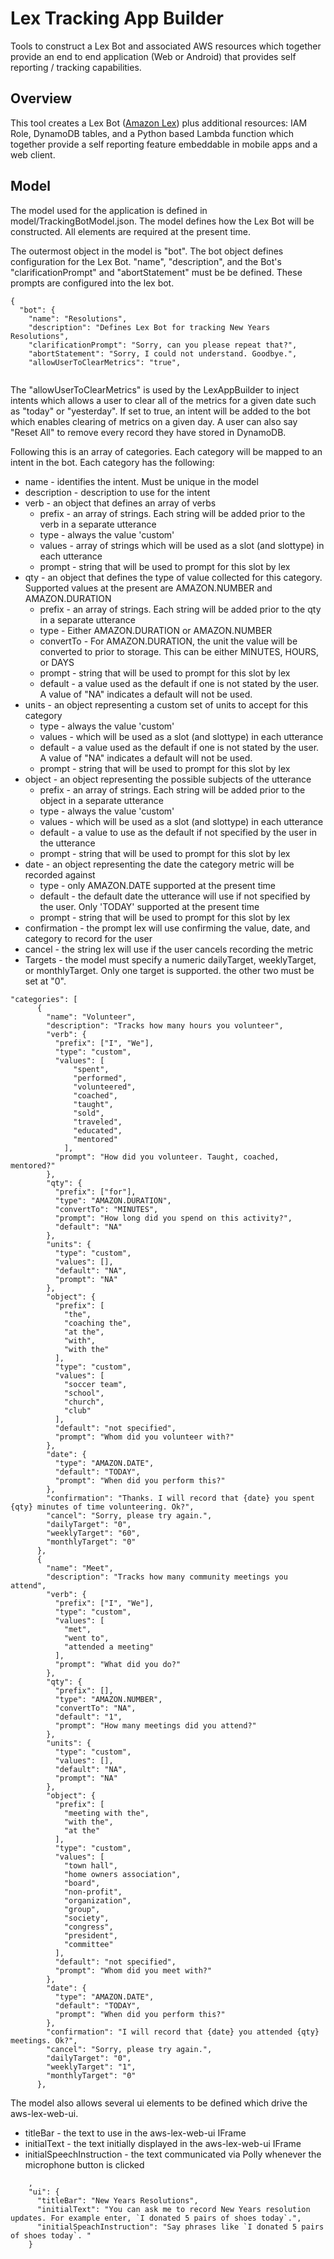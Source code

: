 # Lex Tracking App Builder

Tools to construct a Lex Bot and associated AWS resources which together
provide an end to end application (Web or Android) that provides self
reporting / tracking capabilities. 

## Overview
This tool creates a Lex Bot ([Amazon Lex](https://aws.amazon.com/lex/)) plus 
additional resources: IAM Role, DynamoDB tables, and a Python based Lambda function
which together provide a self reporting feature embeddable in mobile apps and
a web client. 

## Model
The model used for the application is defined in model/TrackingBotModel.json. The model 
defines how the Lex Bot will be constructed. All elements are required at the present time.

The outermost object in the model is "bot". The bot object defines configuration for the Lex Bot. 
"name", "description", and the Bot's "clarificationPrompt" and "abortStatement" must be be defined. 
These prompts are configured into the lex bot.

```
{
  "bot": {
    "name": "Resolutions",
    "description": "Defines Lex Bot for tracking New Years Resolutions",
    "clarificationPrompt": "Sorry, can you please repeat that?",
    "abortStatement": "Sorry, I could not understand. Goodbye.",
    "allowUserToClearMetrics": "true",
    
```

The "allowUserToClearMetrics" is used by the LexAppBuilder to inject intents which allows a user to clear 
all of the metrics for a given date such as "today" or "yesterday". If set to true, an intent will be
added to the bot which enables clearing of metrics on a given day. A user can also say "Reset All" to remove
every record they have stored in DynamoDB.

Following this is an array of categories. Each category will be mapped to an intent in the bot. Each category
has the following:

* name - identifies the intent. Must be unique in the model
* description - description to use for the intent
* verb - an object that defines an array of verbs
    * prefix - an array of strings. Each string will be added prior to the verb in a separate utterance
    * type - always the value 'custom'
    * values - array of strings which will be used as a slot (and slottype) in each utterance
    * prompt - string that will be used to prompt for this slot by lex
* qty - an object that defines the type of value collected for this category. Supported values at the present
are AMAZON.NUMBER and AMAZON.DURATION
    * prefix - an array of strings. Each string will be added prior to the qty in a separate utterance
    * type - Either AMAZON.DURATION or AMAZON.NUMBER
    * convertTo - For AMAZON.DURATION, the unit the value will be converted to prior to storage. This can be
    either MINUTES, HOURS, or DAYS
    * prompt - string that will be used to prompt for this slot by lex
    * default - a value used as the default if one is not stated by the user. A value of "NA" indicates a
    default will not be used. 
* units - an object representing a custom set of units to accept for this category
    * type - always the value 'custom'
    * values - which will be used as a slot (and slottype) in each utterance
    * default - a value used as the default if one is not stated by the user. A value of "NA" indicates a
    default will not be used. 
    * prompt - string that will be used to prompt for this slot by lex
* object - an object representing the possible subjects of the utterance
    * prefix - an array of strings. Each string will be added prior to the object in a separate utterance
    * type - always the value 'custom'
    * values - which will be used as a slot (and slottype) in each utterance 
    * default - a value to use as the default if not specified by the user in the utterance
    * prompt - string that will be used to prompt for this slot by lex
* date - an object representing the date the category metric will be recorded against
    * type - only AMAZON.DATE supported at the present time
    * default - the default date the utterance will use if not specified by the user. Only 'TODAY' supported
    at the present time
    * prompt - string that will be used to prompt for this slot by lex
* confirmation - the prompt lex will use confirming the value, date, and category to record for the user
* cancel - the string lex will use if the user cancels recording the metric
* Targets - the model must specify a numeric dailyTarget, weeklyTarget, or monthlyTarget. Only one target is supported. 
the other two must be set at "0". 


```
"categories": [
      {
        "name": "Volunteer",
        "description": "Tracks how many hours you volunteer",
        "verb": {
          "prefix": ["I", "We"],
          "type": "custom",
          "values": [
              "spent",
              "performed",
              "volunteered",
              "coached",
              "taught",
              "sold",
              "traveled",
              "educated",
              "mentored"
            ],
          "prompt": "How did you volunteer. Taught, coached, mentored?"
        },
        "qty": {
          "prefix": ["for"],
          "type": "AMAZON.DURATION",
          "convertTo": "MINUTES",
          "prompt": "How long did you spend on this activity?",
          "default": "NA"
        },
        "units": {
          "type": "custom",
          "values": [],
          "default": "NA",
          "prompt": "NA"
        },
        "object": {
          "prefix": [
            "the",
            "coaching the",
            "at the",
            "with",
            "with the"
          ],
          "type": "custom",
          "values": [
            "soccer team",
            "school",
            "church",
            "club"
          ],
          "default": "not specified",
          "prompt": "Whom did you volunteer with?"
        },
        "date": {
          "type": "AMAZON.DATE",
          "default": "TODAY",
          "prompt": "When did you perform this?"
        },
        "confirmation": "Thanks. I will record that {date} you spent {qty} minutes of time volunteering. Ok?",
        "cancel": "Sorry, please try again.",
        "dailyTarget": "0",
        "weeklyTarget": "60",
        "monthlyTarget": "0"
      },
      {
        "name": "Meet",
        "description": "Tracks how many community meetings you attend",
        "verb": {
          "prefix": ["I", "We"],
          "type": "custom",
          "values": [
            "met",
            "went to",
            "attended a meeting"
          ],
          "prompt": "What did you do?"
        },
        "qty": {
          "prefix": [],
          "type": "AMAZON.NUMBER",
          "convertTo": "NA",
          "default": "1",
          "prompt": "How many meetings did you attend?"
        },
        "units": {
          "type": "custom",
          "values": [],
          "default": "NA",
          "prompt": "NA"
        },
        "object": {
          "prefix": [
            "meeting with the",
            "with the",
            "at the"
          ],
          "type": "custom",
          "values": [
            "town hall",
            "home owners association",
            "board",
            "non-profit",
            "organization",
            "group",
            "society",
            "congress",
            "president",
            "committee"
          ],
          "default": "not specified",
          "prompt": "Whom did you meet with?"
        },
        "date": {
          "type": "AMAZON.DATE",
          "default": "TODAY",
          "prompt": "When did you perform this?"
        },
        "confirmation": "I will record that {date} you attended {qty} meetings. Ok?",
        "cancel": "Sorry, please try again.",
        "dailyTarget": "0",
        "weeklyTarget": "1",
        "monthlyTarget": "0"
      },

```
The model also allows several ui elements to be defined which drive the aws-lex-web-ui.
* titleBar - the text to use in the aws-lex-web-ui IFrame
* initialText - the text initially displayed in the aws-lex-web-ui IFrame
* initialSpeechInstruction - the text communicated via Polly whenever the microphone button is clicked

```
    , 
    "ui": {
      "titleBar": "New Years Resolutions",
      "initialText": "You can ask me to record New Years resolution updates. For example enter, `I donated 5 pairs of shoes today`.",
      "initialSpeachInstruction": "Say phrases like `I donated 5 pairs of shoes today`. "
    }
```
